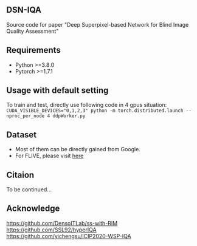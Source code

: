 ## DSN-IQA
Source code for paper "Deep Superpixel-based Network for Blind Image Quality Assessment"
## Requirements
* Python >=3.8.0
* Pytorch >=1.7.1
## Usage with default setting
To train and test, directly use following code in 4 gpus situation:
`CUDA_VISIBLE_DEVICES="0,1,2,3" python -m torch.distributed.launch --nproc_per_node 4 ddpWorker.py`
## Dataset
* Most of them can be directly gained from Google.
* For FLIVE, please visit [here](https://baidut.github.io/PaQ-2-PiQ/)
## Citaion
To be continued...
## Acknowledge
https://github.com/DensoITLab/ss-with-RIM
https://github.com/SSL92/hyperIQA
https://github.com/yichengsu/ICIP2020-WSP-IQA
